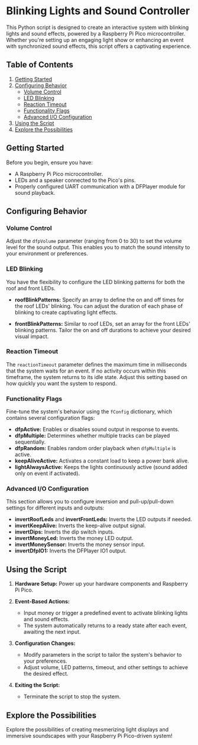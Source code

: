 # Blinking Lights and Sound Controller

This Python script is designed to create an interactive system with blinking lights and sound effects, powered by a Raspberry Pi Pico microcontroller. Whether you're setting up an engaging light show or enhancing an event with synchronized sound effects, this script offers a captivating experience.

## Table of Contents

1. [Getting Started](#getting-started)
2. [Configuring Behavior](#configuring-behavior)
   - [Volume Control](#volume-control)
   - [LED Blinking](#led-blinking)
   - [Reaction Timeout](#reaction-timeout)
   - [Functionality Flags](#functionality-flags)
   - [Advanced I/O Configuration](#advanced-io-configuration)
3. [Using the Script](#using-the-script)
4. [Explore the Possibilities](#explore-the-possibilities)

## Getting Started

Before you begin, ensure you have:
- A Raspberry Pi Pico microcontroller.
- LEDs and a speaker connected to the Pico's pins.
- Properly configured UART communication with a DFPlayer module for sound playback.

## Configuring Behavior

### Volume Control
Adjust the `dfpVolume` parameter (ranging from 0 to 30) to set the volume level for the sound output. This enables you to match the sound intensity to your environment or preferences.

### LED Blinking
You have the flexibility to configure the LED blinking patterns for both the roof and front LEDs.

- **roofBlinkPatterns:** Specify an array to define the on and off times for the roof LEDs' blinking. You can adjust the duration of each phase of blinking to create captivating light effects.

- **frontBlinkPatterns:** Similar to roof LEDs, set an array for the front LEDs' blinking patterns. Tailor the on and off durations to achieve your desired visual impact.

### Reaction Timeout
The `reactionTimeout` parameter defines the maximum time in milliseconds that the system waits for an event. If no activity occurs within this timeframe, the system returns to its idle state. Adjust this setting based on how quickly you want the system to respond.

### Functionality Flags
Fine-tune the system's behavior using the `fConfig` dictionary, which contains several configuration flags:

- **dfpActive:** Enables or disables sound output in response to events.
- **dfpMultiple:** Determines whether multiple tracks can be played sequentially.
- **dfpRandom:** Enables random order playback when `dfpMultiple` is active.
- **keepAliveActive:** Activates a constant load to keep a power bank alive.
- **lightAlwaysActive:** Keeps the lights continuously active (sound added only on event if activated).

### Advanced I/O Configuration
This section allows you to configure inversion and pull-up/pull-down settings for different inputs and outputs:

- **invertRoofLeds** and **invertFrontLeds:** Inverts the LED outputs if needed.
- **invertKeepAlive:** Inverts the keep-alive output signal.
- **invertDips:** Inverts the dip switch inputs.
- **invertMoneyLed:** Inverts the money LED output.
- **invertMoneySensor:** Inverts the money sensor input.
- **invertDfpIO1:** Inverts the DFPlayer IO1 output.

## Using the Script

1. **Hardware Setup:** Power up your hardware components and Raspberry Pi Pico.

2. **Event-Based Actions:**
   - Input money or trigger a predefined event to activate blinking lights and sound effects.
   - The system automatically returns to a ready state after each event, awaiting the next input.

3. **Configuration Changes:**
   - Modify parameters in the script to tailor the system's behavior to your preferences.
   - Adjust volume, LED patterns, timeout, and other settings to achieve the desired effect.

4. **Exiting the Script:**
   - Terminate the script to stop the system.

## Explore the Possibilities

Explore the possibilities of creating mesmerizing light displays and immersive soundscapes with your Raspberry Pi Pico-driven system!
